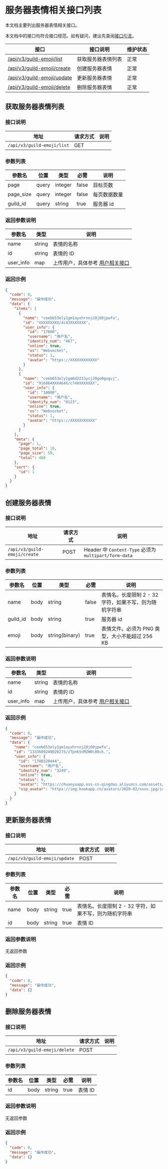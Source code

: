 # 服务器表情相关接口列表

本文档主要列出服务器表情相关接口。

本文档中的接口均符合接口规范。如有疑问，建议先查阅[接口引言](https://developer.kookapp.cn/doc/reference)。

| 接口                                            | 接口说明           | 维护状态 |
| ----------------------------------------------- | ------------------ | -------- |
| [/api/v3/guild-emoji/list](#获取服务器表情列表) | 获取服务器表情列表 | 正常     |
| [/api/v3/guild-emoji/create](#创建服务器表情)   | 创建服务器表情     | 正常     |
| [/api/v3/guild-emoji/update](#更新服务器表情)   | 更新服务器表情     | 正常     |
| [/api/v3/guild-emoji/delete](#删除服务器表情)   | 删除服务器表情     | 正常     |

## 获取服务器表情列表

### 接口说明

| 地址                       | 请求方式 | 说明 |
| -------------------------- | -------- | ---- |
| `/api/v3/guild-emoji/list` | GET      |      |

### 参数列表

| 参数名    | 位置  | 类型    | 必需  | 说明         |
| --------- | ----- | ------- | ----- | ------------ |
| page      | query | integer | false | 目标页数     |
| page_size | query | integer | false | 每页数据数量 |
| guild_id  | query | string  | true  | 服务器 id    |

### 返回参数说明

| 参数名    | 类型   | 说明                                                                           |
| --------- | ------ | ------------------------------------------------------------------------------ |
| name      | string | 表情的名称                                                                     |
| id        | string | 表情的 ID                                                                      |
| user_info | map    | 上传用户，具体参考 [用户相关接口](https://developer.kookapp.cn/doc/http/user) |

### 返回示例

```json
{
  "code": 0,
  "message": "操作成功",
  "data": {
    "items": [
      {
        "name": "ceeb653ely1gm1ayxhrnnj20j60jpwfu",
        "id": "XXXXXXXXX/4c43XXXXXXX",
        "user_info": {
          "id": "17000",
          "username": "用户名",
          "identify_num": "467",
          "online": true,
          "os": "Websocket",
          "status": 1,
          "avatar": "https://XXXXXXXXXXXX"
        }
      },
      {
        "name": "ceeb653ely1gm6d2213ycj20go0gogvj",
        "id": "916864XXX464X/c74XXXXXXXX",
        "user_info": {
          "id": "10000",
          "username": "用户名",
          "identify_num": "0123",
          "online": true,
          "os": "Websocket",
          "status": 1,
          "avatar": "https://XXXXXXXXXXX"
        }
      }
    ],
    "meta": {
      "page": 1,
      "page_total": 10,
      "page_size": 50,
      "total": 480
    },
    "sort": {
      "id": 1
    }
  }
}
```

## 创建服务器表情

### 接口说明

| 地址                         | 请求方式 | 说明                                                  |
| ---------------------------- | -------- | ----------------------------------------------------- |
| `/api/v3/guild-emoji/create` | POST     | Header 中 `Content-Type` 必须为 `multipart/form-data` |

### 参数列表

| 参数名     | 位置 | 类型           | 必需  | 说明                                                   |
| ---------- | ---- | -------------- | ----- | ------------------------------------------------------ |
| name     | body | string         | false | 表情名。长度限制 2 - 32 字符，如果不写，则为随机字符串 |
| guild_id | body | string         | true  | 服务器 id                                              |
| emoji    | body | string(binary) | true  | 表情文件。必须为 PNG 类型，大小不能超过 256 KB         |

### 返回参数说明

| 参数名    | 类型   | 说明                                                                           |
| --------- | ------ | ------------------------------------------------------------------------------ |
| name      | string | 表情的名称                                                                     |
| id        | string | 表情的 ID                                                                      |
| user_info | map    | 上传用户，具体参考 [用户相关接口](https://developer.kookapp.cn/doc/http/user) |

### 返回示例

```json
{
  "code": 0,
  "message": "操作成功",
  "data": {
    "name": "ceeb653ely1gm1ayxhrnnj20j60jpwfu",
    "id": "1333609240026275/zTpnkSnMZH0c80ck.",
    "user_info": {
      "id": "1780328444",
      "username": "用户名",
      "identify_num": "3249",
      "online": true,
      "status": 0,
      "avatar": "https://chuanyuapp.oss-cn-qingdao.aliyuncs.com/assets/bot.png/icon",
      "vip_avatar": "https://img.kookapp.cn/avatars/2020-02/xxxx.jpg/icon"
    }
  }
}
```

## 更新服务器表情

### 接口说明

| 地址                         | 请求方式 | 说明 |
| ---------------------------- | -------- | ---- |
| `/api/v3/guild-emoji/update` | POST     |      |

### 参数列表

| 参数名 | 位置 | 类型   | 必需  | 说明                                                   |
| ------ | ---- | ------ | ----- | ------------------------------------------------------ |
| name | body | string | true  | 表情名。长度限制 2 - 32 字符，如果不写，则为随机字符串 |
| id   | body | string | true  | 表情 ID                                                |

### 返回参数说明

无返回参数

### 返回示例

```json
{
  "code": 0,
  "message": "操作成功",
  "data": {}
}
```

## 删除服务器表情

### 接口说明

| 地址                         | 请求方式 | 说明 |
| ---------------------------- | -------- | ---- |
| `/api/v3/guild-emoji/delete` | POST     |      |

### 参数列表

| 参数名 | 位置 | 类型   | 必需  | 说明    |
| ------ | ---- | ------ | ----- | ------- |
| id   | body | string | true  | 表情 ID |

### 返回参数说明

无返回参数

### 返回示例

```json
{
  "code": 0,
  "message": "操作成功",
  "data": {}
}
```
